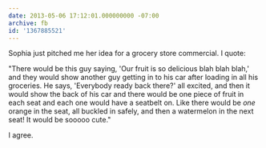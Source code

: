 ```yaml
---
date: 2013-05-06 17:12:01.000000000 -07:00
archive: fb
id: '1367885521'
---
```


Sophia just pitched me her idea for a grocery store commercial. I quote:

"There would be this guy saying, 'Our fruit is so delicious blah blah blah,' and they would show another guy getting in to his car after loading in all his groceries. He says, 'Everybody ready back there?' all excited, and then it would show the back of his car and there would be one piece of fruit in each seat and each one would have a seatbelt on. Like there would be *one* orange in the seat, all buckled in safely, and then a watermelon in the next seat! It would be sooooo cute."

I agree.
